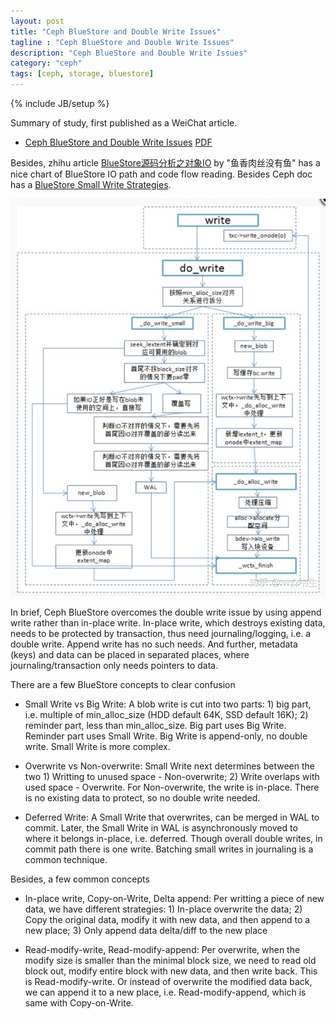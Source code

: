 ```yaml
---
layout: post
title: "Ceph BlueStore and Double Write Issues"
tagline : "Ceph BlueStore and Double Write Issues"
description: "Ceph BlueStore and Double Write Issues"
category: "ceph"
tags: [ceph, storage, bluestore]
---
```

{% include JB/setup %}

Summary of study, first published as a WeiChat article.

  * [Ceph BlueStore and Double Write Issues](https://mp.weixin.qq.com/s/dT4mr5iKnQi9-NEvGhI7Pg) [PDF](/images/ceph-bluestore-double-write-issue.pdf)

Besides, zhihu article [BlueStore源码分析之对象IO](https://zhuanlan.zhihu.com/p/92397191) by "鱼香肉丝没有鱼" has a nice chart of BlueStore IO path and code flow reading. Besides Ceph doc has a [BlueStore Small Write Strategies](https://github.com/ceph/ceph/blob/master/doc/dev/bluestore.rst).

![Ceph BlueStore Write IO Path](/images/ceph-bluestore-write-path-code-flow.jpg "Ceph BlueStore Write IO Path Code Flow")

In brief, Ceph BlueStore overcomes the double write issue by using append write rather than in-place write. In-place write, which destroys existing data, needs to be protected by transaction, thus need journaling/logging, i.e. a double write. Append write has no such needs. And further, metadata (keys) and data can be placed in separated places, where journaling/transaction only needs pointers to data.

There are a few BlueStore concepts to clear confusion

  * Small Write vs Big Write: A blob write is cut into two parts: 1) big part, i.e. multiple of min_alloc_size (HDD default 64K, SSD default 16K); 2) reminder part, less than min_alloc_size. Big part uses Big Write. Reminder part uses Small Write. Big Write is append-only, no double write. Small Write is more complex.

  * Overwrite vs Non-overwrite: Small Write next determines between the two 1) Writting to unused space - Non-overwrite; 2) Write overlaps with used space - Overwrite. For Non-overwrite, the write is in-place. There is no existing data to protect, so no double write needed.

  * Deferred Write: A Small Write that overwrites, can be merged in WAL to commit. Later, the Small Write in WAL is asynchronously moved to where it belongs in-place, i.e. deferred. Though overall double writes, in commit path there is one write. Batching small writes in journaling is a common technique.

Besides, a few common concepts

  * In-place write, Copy-on-Write, Delta append: Per writting a piece of new data, we have different strategies: 1) In-place overwrite the data; 2) Copy the original data, modify it with new data, and then append to a new place; 3) Only append data delta/diff to the new place

  * Read-modify-write, Read-modify-append: Per overwrite, when the modify size is smaller than the minimal block size, we need to read old block out, modify entire block with new data, and then write back. This is Read-modify-write.  Or instead of overwrite the modified data back, we can append it to a new place, i.e. Read-modify-append, which is same with Copy-on-Write.
